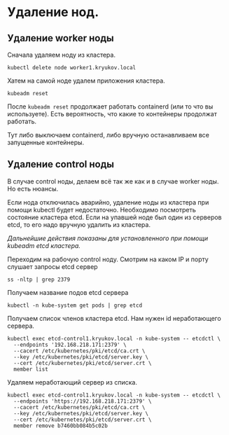 # Удаление нод.

## Удаление worker ноды

Сначала удаляем ноду из кластера.

```shell
kubectl delete node worker1.kryukov.local
```

Хатем на самой ноде удалем приложения кластера.

```shell
kubeadm reset
```

После `kubeadm reset` продолжает работать containerd (или то что вы используете).
Есть вероятность, что какие то контейнеры продолжат работать.

Тут либо выключаем containerd, либо вручную останавливаем все запущенные контейнеры.

## Удаление control ноды

В случае control ноды, делаем всё так же как и в случае worker ноды. Но есть
нюансы.

Если нода отключилась аварийно, удаление ноды из кластера при помощи 
kubectl будет недостаточно. Необходимо посмотреть состояние кластера etcd.
Если на упавшей ноде был один из серверов etcd, то его надо вручную
удалить из кластера.

_Дальнейшие действия показаны для установленного при помощи kubeadm etcd
кластера._

Переходим на рабочую control ноду. Смотрим на каком IP и порту слушает запросы 
etcd сервер

```shell
ss -nltp | grep 2379
```

Получаем название подов etcd сервера

```shell
kubectl -n kube-system get pods | grep etcd
```

Получаем список членов кластера etcd. Нам нужен id неработающего сервера.

```shell
kubectl exec etcd-control1.kryukov.local -n kube-system -- etcdctl \
  --endpoints '192.168.218.171:2379' \
  --cacert /etc/kubernetes/pki/etcd/ca.crt \
  --key /etc/kubernetes/pki/etcd/server.key \
  --cert /etc/kubernetes/pki/etcd/server.crt \
  member list
```

Удаляем неработающий сервер из списка.

```shell
kubectl exec etcd-control1.kryukov.local -n kube-system -- etcdctl \
  --endpoints 'https://192.168.218.171:2379' \
  --cacert /etc/kubernetes/pki/etcd/ca.crt \
  --key /etc/kubernetes/pki/etcd/server.key \
  --cert /etc/kubernetes/pki/etcd/server.crt \
  member remove b7460bb084b5c02b
```


